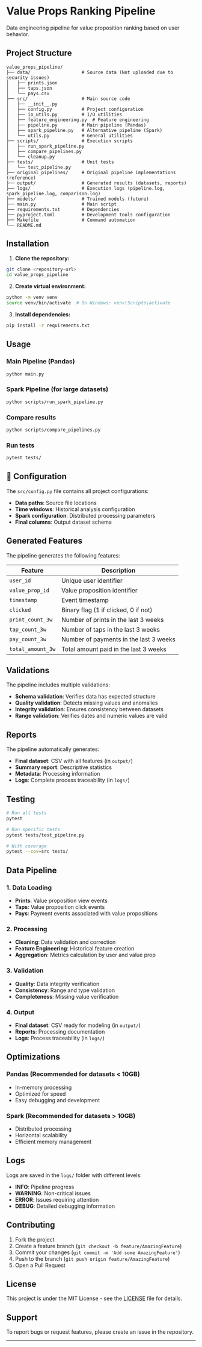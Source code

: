# Value Props Ranking Pipeline

Data engineering pipeline for value proposition ranking based on user behavior.

## Project Structure

```
value_props_pipeline/
├── data/                   # Source data (Not uploaded due to security issues)
│   ├── prints.json
│   ├── taps.json
│   └── pays.csv
├── src/                    # Main source code
│   ├── __init__.py
│   ├── config.py           # Project configuration
│   ├── io_utils.py         # I/O utilities
│   ├── feature_engineering.py  # Feature engineering
│   ├── pipeline.py         # Main pipeline (Pandas)
│   ├── spark_pipeline.py   # Alternative pipeline (Spark)
│   └── utils.py            # General utilities
├── scripts/                # Execution scripts
│   ├── run_spark_pipeline.py
│   ├── compare_pipelines.py
│   └── cleanup.py
├── tests/                  # Unit tests
│   └── test_pipeline.py
├── original_pipelines/     # Original pipeline implementations (reference)
├── output/                 # Generated results (datasets, reports)
├── logs/                   # Execution logs (pipeline.log, spark_pipeline.log, comparison.log)
├── models/                 # Trained models (future)
├── main.py                 # Main script
├── requirements.txt        # Dependencies
├── pyproject.toml          # Development tools configuration
├── Makefile                # Command automation
└── README.md
```

## Installation

1. **Clone the repository:**
```bash
git clone <repository-url>
cd value_props_pipeline
```

2. **Create virtual environment:**
```bash
python -m venv venv
source venv/bin/activate  # On Windows: venv\Scripts\activate
```

3. **Install dependencies:**
```bash
pip install -r requirements.txt
```

## Usage

### Main Pipeline (Pandas)

```bash
python main.py
```

### Spark Pipeline (for large datasets)

```bash
python scripts/run_spark_pipeline.py
```

### Compare results

```bash
python scripts/compare_pipelines.py
```

### Run tests

```bash
pytest tests/
```

## 🔧 Configuration

The `src/config.py` file contains all project configurations:

- **Data paths**: Source file locations
- **Time windows**: Historical analysis configuration
- **Spark configuration**: Distributed processing parameters
- **Final columns**: Output dataset schema

## Generated Features

The pipeline generates the following features:

| Feature | Description |
|---------|-------------|
| `user_id` | Unique user identifier |
| `value_prop_id` | Value proposition identifier |
| `timestamp` | Event timestamp |
| `clicked` | Binary flag (1 if clicked, 0 if not) |
| `print_count_3w` | Number of prints in the last 3 weeks |
| `tap_count_3w` | Number of taps in the last 3 weeks |
| `pay_count_3w` | Number of payments in the last 3 weeks |
| `total_amount_3w` | Total amount paid in the last 3 weeks |

## Validations

The pipeline includes multiple validations:

- **Schema validation**: Verifies data has expected structure
- **Quality validation**: Detects missing values and anomalies
- **Integrity validation**: Ensures consistency between datasets
- **Range validation**: Verifies dates and numeric values are valid

## Reports

The pipeline automatically generates:

- **Final dataset**: CSV with all features (in `output/`)
- **Summary report**: Descriptive statistics
- **Metadata**: Processing information
- **Logs**: Complete process traceability (in `logs/`)

## Testing

```bash
# Run all tests
pytest

# Run specific tests
pytest tests/test_pipeline.py

# With coverage
pytest --cov=src tests/
```

## Data Pipeline

### 1. Data Loading
- **Prints**: Value proposition view events
- **Taps**: Value proposition click events  
- **Pays**: Payment events associated with value propositions

### 2. Processing
- **Cleaning**: Data validation and correction
- **Feature Engineering**: Historical feature creation
- **Aggregation**: Metrics calculation by user and value prop

### 3. Validation
- **Quality**: Data integrity verification
- **Consistency**: Range and type validation
- **Completeness**: Missing value verification

### 4. Output
- **Final dataset**: CSV ready for modeling (in `output/`)
- **Reports**: Processing documentation
- **Logs**: Process traceability (in `logs/`)

## Optimizations

### Pandas (Recommended for datasets < 10GB)
- In-memory processing
- Optimized for speed
- Easy debugging and development

### Spark (Recommended for datasets > 10GB)
- Distributed processing
- Horizontal scalability
- Efficient memory management

## Logs

Logs are saved in the `logs/` folder with different levels:

- **INFO**: Pipeline progress
- **WARNING**: Non-critical issues
- **ERROR**: Issues requiring attention
- **DEBUG**: Detailed debugging information

## Contributing

1. Fork the project
2. Create a feature branch (`git checkout -b feature/AmazingFeature`)
3. Commit your changes (`git commit -m 'Add some AmazingFeature'`)
4. Push to the branch (`git push origin feature/AmazingFeature`)
5. Open a Pull Request

## License

This project is under the MIT License - see the [LICENSE](LICENSE) file for details.

## Support

To report bugs or request features, please create an issue in the repository.

---
